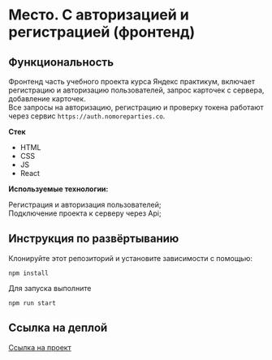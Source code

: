 # Место. С авторизацией и регистрацией (фронтенд)

## Функциональность

Фронтенд часть учебного проекта курса Яндекс практикум, включает регистрацию и авторизацию пользователей, запрос карточек с сервера, добавление карточек.  
Все запросы на авторизацию, регистрацию и проверку токена работают через сервис `https://auth.nomoreparties.co`.

**Стек**

- HTML
- CSS
- JS
- React

**Используемые технологии:**

Регистрация и авторизация пользователей;  
Подключение проекта к серверу через Api;

## Инструкция по развёртыванию

Клонируйте этот репозиторий и установите зависимости с помощью:

`npm install`

Для запуска выполните

`npm run start`

## Ссылка на деплой

[Ссылка на проект](https://mesto-react-auth.netlify.app/sign-up)
